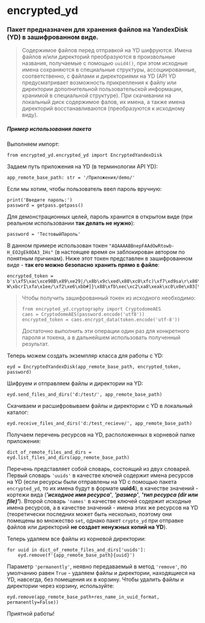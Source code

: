 # encrypted_yd


### Пакет предназначен для хранения файлов на YandexDisk (YD) в зашифрованном виде. 


> Содержимое файлов перед отправкой на YD шифруются. Имена файлов и/или директорий преобразуются в произвольные названия, получаемые с помощью `uuid4()`, при этом исходные имена сохраняются в специальные структуры, ассоциированные, соответственно, с файлами и директориями на YD (API YD предусматривает возможность прикрепления к файлу или директории дополнительной пользовательской информации, хранимой в специальной структуре). При скачивании на локальный диск содержимое фалов, их имена, а также имена директорий восстанавливаются (преобразуются к исходному виду).


##### Пример использования пакета


Выполняем импорт:
```
from encrypted_yd.encrypted_yd import EncryptedYandexDisk
```


Задаем путь приложения на YD (в терминологии API YD):
```
app_remote_base_path: str = '/Приложения/demo/'
```


Если мы хотим, чтобы пользователь ввел пароль вручную:
```
print('Введите пароль:')
password = getpass.getpass()
```   


Для демонстрационных целей, пароль хранится в открытом виде (при реальном использовании __так делать не нужно__):
```
password = 'ТестовыйПароль'
```


В данном примере использован токен `"AQAAAABBnepFAAdOwRtowb-H_EO2gEk0DA3_IHs"` (в настоящее время он заблокирован автором по понятным причинам). 
Ниже этот токен представлен в зашифрованном виде - __так его можно безопасно хранить прямо в файле__:
```
encrypted_token = b's\xf5\xac\xce98B\x89\xe29|/\x8b\x9c\xed\x80\xc0\xfc)\xf7\xd9sa\r\x86\xb5\xee\xc8rq\x1b\x9e\xe3s W\xbcrI\xfa\x1ee/\xf2\xe6\xbb#]}\x88\xfb\xec\xc2\xa8\xeak\xc0\x0e\x03[\x8c\xdf~\xda%\xd1\xca\xe0\xcfP\xfa'
```


>Чтобы получить зашифрованный токен из исходного необходимо:
>```
>from encrypted_yd.cryptography import CryptodomeAES
>caes = CryptodomeAES(password.encode('utf8'))
>encrypted_token = caes.encrypt_data(token.encode('utf-8'))
>```
>Достаточно выполнить эти операции один раз для конкретного пароля и токена, а в дальнейшем использовать полученный результат.


Теперь можем создать экземпляр класса для работы с YD:
```
eyd = EncryptedYandexDisk(app_remote_base_path, encrypted_token, password)
```


Шифруем и отправляем файлы и директории на YD:
```
eyd.send_files_and_dirs('d:/test/', app_remote_base_path)
```


Скачиваем и расшифровываем файлы и директории с YD в локальный каталог:
```
eyd.receive_files_and_dirs('d:/test_recieve/', app_remote_base_path)
```


Получаем перечень ресурсов на YD, расположенных в корневой папке приложения:
```
dict_of_remote_files_and_dirs = eyd.list_files_and_dirs(app_remote_base_path)
```


Перечень представляет собой словарь, состоящий из двух словарей. Первый словарь `'uuids'` в качестве ключей содержит имена ресурсов на YD (если ресурсы были отправлены на YD с помощью пакета `encrypted_yd`, то их имена будут в формате __uuid4__), в качестве значений - кортежи вида (___'исходное имя ресурса'___, ___'размер'___, ___'тип ресурса (dir или file)'___). Второй словарь `'names'` в качестве  ключей содержит исходные имена ресурсов, а в качестве значений - имена этих же ресурсов на YD (теоретически последних может быть несколько, поэтому они помещены во множество `set`, однако пакет `crypto_yd` при отправке файлов или директорий __не создает ненужных копий на YD__).


Теперь удаляем все файлы из корневой директории:
```
for uuid in dict_of_remote_files_and_dirs['uuids']:
    eyd.remove(f'{app_remote_base_path}{uuid}')
```


Параметр `'permanently'`, неявно передаваемый в метод `'remove'`, по умолчанию равен `True` - удаляем файлы и директории, находящиеся на YD, навсегда, без помещения их в корзину. Чтобы удалить файлы и директории через корзину, используйте:
 ```
 eyd.remove(app_remote_base_path+res_name_in_uuid_format, permanently=False))
```


Приятной работы!
